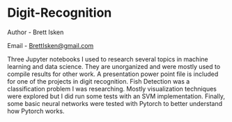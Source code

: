 # Digit-Recognition

Author - Brett Isken

Email - BrettIsken@gmail.com

Three Jupyter notebooks I used to research several topics in machine learning
and data science. They are unorganized and were mostly used to compile 
results for other work. A presentation power point file is included for
one of the projects in digit recognition. Fish Detection was a classification 
problem I was researching. Mostly visualization techniques were explored but I 
did run some tests with an SVM implementation. Finally, some basic neural 
networks were tested with Pytorch to better understand how Pytorch works.
